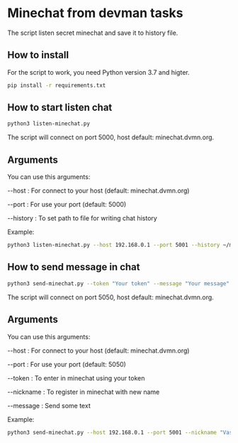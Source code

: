 # Minechat from devman tasks

The script listen secret minechat and save it to history file.


## How to install

For the script to work, you need Python version 3.7 and higter.

```bash
pip install -r requirements.txt
```


## How to start listen chat

```bash
python3 listen-minechat.py
```

The script will connect on port 5000, host default: minechat.dvmn.org.


## Arguments

You can use this arguments:

--host : For connect to your host (default: minechat.dvmn.org)

--port : For use your port (default: 5000)

--history : To set path to file for writing chat history


Example:

```bash
python3 listen-minechat.py --host 192.168.0.1 --port 5001 --history ~/minechat.history
```

## How to send message in chat

```bash
python3 send-minechat.py --token "Your token" --message "Your message"
```

The script will connect on port 5050, host default: minechat.dvmn.org.


## Arguments

You can use this arguments:

--host : For connect to your host (default: minechat.dvmn.org)

--port : For use your port (default: 5050)

--token : To enter in minechat using your token

--nickname : To register in minechat with new name

--message : Send some text


Example:

```bash
python3 send-minechat.py --host 192.168.0.1 --port 5001 --nickname "Vasya" --message "Hi"
```
